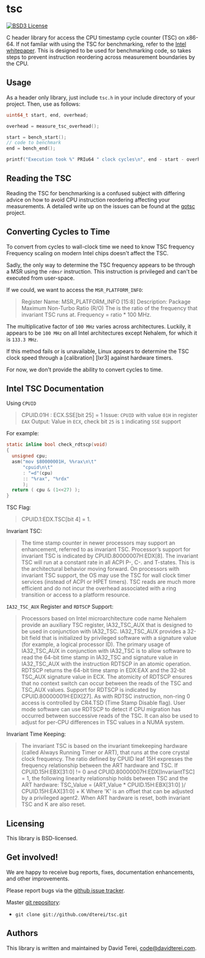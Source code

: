 # tsc

[![BSD3 License](http://img.shields.io/badge/license-BSD3-brightgreen.svg?style=flat)][tl;dr Legal: BSD3]

[tl;dr Legal: BSD3]:
  https://tldrlegal.com/license/bsd-3-clause-license-(revised)
  "BSD3 License"

C header library for access the CPU timestamp cycle counter (TSC) on x86-64. If
not familar with using the TSC for benchmarking, refer to the
[Intel whitepaper][intel1]. This is designed to be used for benchmarking code,
so takes steps to prevent instruction reordering across measurement boundaries
by the CPU.

## Usage

As a header only library, just include `tsc.h` in your include directory of
your project. Then, use as follows:

``` .c
uint64_t start, end, overhead;

overhead = measure_tsc_overhead();

start = bench_start();
// code to benchmark
end = bench_end();

printf("Execution took %" PRIu64 " clock cycles\n", end - start - overhead);
```

## Reading the TSC

Reading the TSC for benchmarking is a confused subject with differing advice on
how to avoid CPU instruction reordering affecting your measurements. A detailed
write up on the issues can be found at the [gotsc][gotsc] project.

## Converting Cycles to Time

To convert from cycles to wall-clock time we need to know TSC frequency
Frequency scaling on modern Intel chips doesn't affect the TSC.

Sadly, the only way to determine the TSC frequency appears to be through a MSR
using the `rdmsr` instruction. This instruction is privileged and can't be
executed from user-space.

If we could, we want to access the `MSR_PLATFORM_INFO`:

> Register Name: MSR_PLATFORM_INFO [15:8]
> Description: Package Maximum Non-Turbo Ratio (R/O)
>              The is the ratio of the frequency that invariant TSC runs at.
>              Frequency = ratio * 100 MHz.

The multiplicative factor of `100 MHz` varies across architectures. Luckily, it
appears to be `100 MHz` on all Intel architectures except Nehalem, for which it
is `133.3 MHz`.

If this method fails or is unavailable, Linux appears to determine the TSC
clock speed through a [calibration] [lxr3] against hardware timers.

For now, we don't provide the ability to convert cycles to time.

## Intel TSC Documentation

Using `CPUID`

> CPUID.01H : ECX.SSE[bit 25] = 1
> Issue: `CPUID` with value `01H` in register `EAX`
> Output: Value in `ECX`, check bit `25` is `1` indicating `SSE` support

For example:

``` .c
static inline bool check_rdtscp(void)
{
  unsigned cpu;
  asm("mov $80000001H, %%rax\n\t"
      "cpuid\n\t"
      : "=d"(cpu)
      :: "%rax", "%rdx"
      );
  return ( cpu & (1<<27) );
}
```

TSC Flag:

> CPUID.1:EDX.TSC[bit 4] = 1.

Invariant TSC:

> The time stamp counter in newer processors may support an enhancement,
> referred to as invariant TSC.  Processor’s support for invariant TSC is
> indicated by CPUID.80000007H:EDX[8].  The invariant TSC will run at a
> constant rate in all ACPI P-, C-. and T-states.  This is the architectural
> behavior moving forward.  On processors with invariant TSC support, the OS
> may use the TSC for wall clock timer services (instead of ACPI or HPET
> timers). TSC reads are much more efficient and do not incur the overhead
> associated with a ring transition or access to a platform resource.

`IA32_TSC_AUX` Register and `RDTSCP` Support:

> Processors based on Intel microarchitecture code name Nehalem provide an
> auxiliary TSC register, IA32_TSC_AUX that is designed to be used in conjunction
> with IA32_TSC. IA32_TSC_AUX provides a 32-bit field that is initialized by
> privileged software with a signature value (for example, a logical processor
> ID).  The primary usage of IA32_TSC_AUX in conjunction with IA32_TSC is to
> allow software to read the 64-bit time stamp in IA32_TSC and signature value in
> IA32_TSC_AUX with the instruction RDTSCP in an atomic operation.  RDTSCP
> returns the 64-bit time stamp in EDX:EAX and the 32-bit TSC_AUX signature value
> in ECX. The atomicity of RDTSCP ensures that no context switch can occur
> between the reads of the TSC and TSC_AUX values.  Support for RDTSCP is
> indicated by CPUID.80000001H:EDX[27]. As with RDTSC instruction, non-ring 0
> access is controlled by CR4.TSD (Time Stamp Disable flag).  User mode software
> can use RDTSCP to detect if CPU migration has occurred between successive reads
> of the TSC.  It can also be used to adjust for per-CPU differences in TSC
> values in a NUMA system.

Invariant Time Keeping:

> The invariant TSC is based on the invariant timekeeping hardware (called
> Always Running Timer or ART), that runs at the core crystal clock frequency.
> The ratio defined by CPUID leaf 15H expresses the frequency relationship
> between the ART hardware and TSC.  If CPUID.15H:EBX[31:0] != 0 and
> CPUID.80000007H:EDX[InvariantTSC] = 1, the following linearity relationship
> holds between TSC and the ART hardware: TSC_Value = (ART_Value *
> CPUID.15H:EBX[31:0] )/ CPUID.15H:EAX[31:0] + K Where 'K' is an offset that
> can be adjusted by a privileged agent2.  When ART hardware is reset, both
> invariant TSC and K are also reset.

## Licensing

This library is BSD-licensed.

## Get involved!

We are happy to receive bug reports, fixes, documentation enhancements,
and other improvements.

Please report bugs via the
[github issue tracker](http://github.com/dterei/tsc/issues).

Master [git repository](http://github.com/dterei/tsc):

* `git clone git://github.com/dterei/tsc.git`

## Authors

This library is written and maintained by David Terei, <code@davidterei.com>.

[intel1]: http://www.intel.com/content/www/us/en/embedded/training/ia-32-ia-64-benchmark-code-execution-paper.html
[gotsc]: https://github.com/dterei/gotsc

